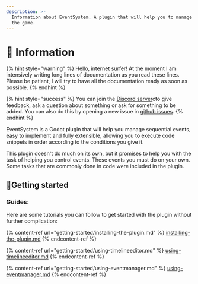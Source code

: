```yaml
---
description: >-
  Information about EventSystem. A plugin that will help you to manage events in
  the game.
---
```


# 🧐 Information

{% hint style="warning" %}
Hello, internet surfer! At the moment I am intensively writing long lines of documentation as you read these lines. Please be patient, I will try to have all the documentation ready as soon as possible.
{% endhint %}

{% hint style="success" %}
You can join the [Discord server](https://discord.gg/83YgrKgSZX)cto give feedback, ask a question about something or ask for something to be added. You can also do this by opening a new issue in [github issues](https://github.com/AnidemDex/Godot-EventSystem/issues).
{% endhint %}

EventSystem is a Godot plugin that will help you manage sequential events, easy to implement and fully extensible, allowing you to execute code snippets in order according to the conditions you give it.

This plugin doesn't do much on its own, but it promises to help you with the task of helping you control events. These events you must do on your own. Some tasks that are commonly done in code were included in the plugin.

## 🎉Getting started

### Guides:

Here are some tutorials you can follow to get started with the plugin without further complication:

{% content-ref url="getting-started/installing-the-plugin.md" %}
[installing-the-plugin.md](getting-started/installing-the-plugin.md)
{% endcontent-ref %}

{% content-ref url="getting-started/using-timelineeditor.md" %}
[using-timelineeditor.md](getting-started/using-timelineeditor.md)
{% endcontent-ref %}

{% content-ref url="getting-started/using-eventmanager.md" %}
[using-eventmanager.md](getting-started/using-eventmanager.md)
{% endcontent-ref %}
